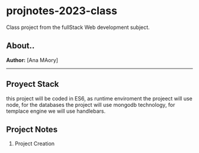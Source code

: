 # projnotes-2023-class
Class project from the fullStack Web development subject.

## About..
**Author:** [Ana MAory] 

---


## Proyect Stack 
this project will be coded in ES6, as runtime enviroment the projeect will use node, 
for the databases the project will use mongodb technology, for templace engine we will use handlebars. 

## Project Notes 
1. Project Creation 

